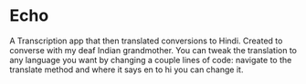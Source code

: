 # Echo
A Transcription app that then translated conversions to Hindi. Created to converse with my deaf Indian grandmother.
You can tweak the translation to any language you want by changing a couple lines of code: navigate to the translate method and where it says en to hi you can change it. 
